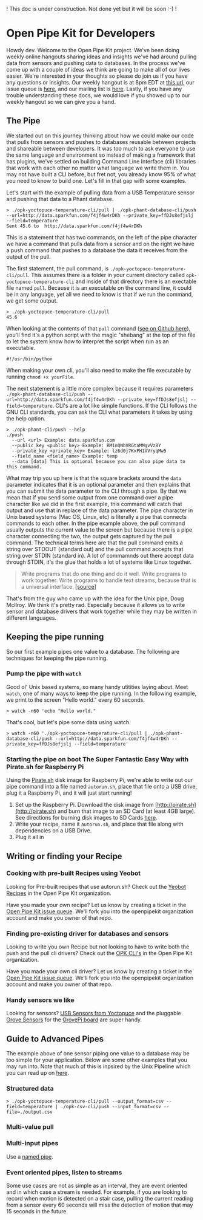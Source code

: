 ! This doc is under construction. Not done yet but it will be soon :-) !

# Open Pipe Kit for Developers
Howdy dev. Welcome to the Open Pipe Kit project. We've been doing weekly online hangouts sharing ideas and insights we've had around pulling data from sensors and pushing data to databases. In the process we've come up with a couple of ideas we think are going to make all of our lives easier. We're interested in your thoughts so please do join us if you have any questions or insights. Our weekly hangout is at 8pm EDT at [this url](https://plus.google.com/hangouts/_/rjsteinert.com/rj), our issue queue is [here](https://github.com/openpipekit/openpipekit/issues), and our mailing list is [here](https://groups.google.com/forum/#!forum/open-pipe-kit). Lastly, if you have any trouble understanding these docs, we would love if you showed up to our weekly hangout so we can give you a hand. 


## The Pipe
We started out on this journey thinking about how we could make our code that pulls from sensors and pushes to databases reusable between projects and shareable between developers. It was too much to ask everyone to use the same language and environment so instead of making a framework that has plugins, we've settled on building Command Line Interface (cli) libraries that work with each other no matter what language we write them in. You may not have built a CLI before, but fret not, you already know 95% of what you need to know to build one. Let's fill in that gap with some examples.

Let's start with the example of pulling data from a USB Temperature sensor and pushing that data to a Phant database.  

```
> ./opk-yoctopuce-temperature-cli/pull | ./opk-phant-database-cli/push --url=http://data.sparkfun.com/f4jf4w4rDKh --private_key=ffDJs8efjslj --field=temperature
Sent 45.6 to  http://data.sparkfun.com/f4jf4w4rDKh
```
This is a statement that has two commands, on the left of the pipe character we have a command that pulls data from a sensor and on the right we have a push command that pushes to a database the data it receives from the output of the pull.

The first statement, the pull command, is `./opk-yoctopuce-temperature-cli/pull`. This assumes there is a folder in your current directory called `opk-yoctopuce-temperature-cli` and inside of that directory there is an exectable file named `pull`.  Because it is an executable on the command line, it could be in any language, yet all we need to know is that if we run the command, we get some output.
```
> ./opk-yoctopuce-temperature-cli/pull
45.6
```

When looking at the contents of that `pull` command ([see on Github here](https://github.com/openpipekit/opk-yoctopuce-temperature-cli/blob/master/pull)), you'll find it's a python script with the magic "shebang" at the top of the file to let the system know how to interpret the script when run as an executable.

```
#!/usr/bin/python
```

When making your own cli, you'll also need to make the file executable by running `chmod +x yourFile`.

The next statement is a little more complex because it requires parameters `./opk-phant-database-cli/push --url=http://data.sparkfun.com/f4jf4w4rDKh --private_key=ffDJs8efjslj --field=temperature`.  CLI's are a lot like simple functions. If the CLI follows the GNU CLI standards, you can ask the CLI what parameters it takes by using the help option.  

```
> ./opk-phant-cli/push --help
./push
  --url <url> Example: data.sparkfun.com
  --public_key <public_key> Example: RM1nQNbVRGtaMMgvVz8Y
  --private_key <private_key> Example: lz6d0j7KxPH1VVryqMw5
  --field_name <field_name> Example: temp
  --data [data] This is optional because you can also pipe data to this command.
```

What may trip you up here is that the square brackets around the `data` parameter indicates that it is an optional parameter and then explains that you can submit the data parameter to the CLI through a pipe.  By that we mean that if you send some output from one command over a pipe character like we did in the first example, this command will catch that output and use that in replace of the data parameter. The pipe character in Unix based systems (Mac OS, Linux, etc) is literally a pipe that connects commands to each other. In the pipe example above, the pull command usually outputs the current value to the screen but because there is a pipe character connecting the two, the output gets captured by the pull command. The technical terms here are that the pull command emits a string over STDOUT (standard out) and the pull command accepts that string over STDIN (standard in). A lot of commamnds out there accept data through STDIN, it's the glue that holds a lot of systems like Linux together.

> Write programs that do one thing and do it well. Write programs to work together. Write programs to handle text streams, because that is a universal interface. [[source]](https://en.wikipedia.org/wiki/Unix_philosophy#Doug_McIlroy_on_Unix_programming) 

That's from the guy who came up with the idea for the Unix pipe, Doug McIlroy. We think it's pretty rad. Especially because it allows us to write sensor and database drivers that work together while they may be written in different languages.


## Keeping the pipe running
So our first example pipes one value to a database. The following are techniques for keeping the pipe running.


### Pump the pipe with `watch`
Good ol' Unix based systems, so many handy utitities laying about. Meet `watch`, one of many ways to keep the pipe running. In the following example, we print to the screen "Hello world." every 60 seconds.

```
> watch -n60 'echo "Hello world."
```
That's cool, but let's pipe some data using watch.

```
> watch -n60 './opk-yoctopuce-temperature-cli/pull | ./opk-phant-database-cli/push --url=http://data.sparkfun.com/f4jf4w4rDKh --private_key=ffDJs8efjslj --field=temperature'
```


### Starting the pipe on boot The Super Fantastic Easy Way with Pirate.sh for Raspberry Pi
Using the [Pirate.sh](http://pirate.sh) disk image for Raspberry Pi, we're able to write out our pipe command into a file named `autorun.sh`, place that file onto a USB drive, plug it a Raspberry Pi, and it will just start running! 

1. Set up the Raspberry Pi. Download the disk image from [http://pirate.sh](http://pirate.sh) and burn that image to an SD Card (at least 4GB large). See directions for burning disk images to SD Cards [here](https://www.raspberrypi.org/documentation/installation/installing-images/).
2. Write your recipe, name it `autorun.sh`, and place that file along with dependencies on a USB Drive. 
3. Plug it all in 


## Writing or finding your Recipe

### Cooking with pre-built Recipes using Yeobot 
Looking for Pre-built recipes that use autorun.sh? Check out the [Yeobot Recipes](https://github.com/openpipekit?utf8=%E2%9C%93&query=yeobot) in the Open Pipe Kit organization. 

Have you made your own recipe? Let us know by creating a ticket in the [Open Pipe Kit issue queue](https://github.com/openpipekit/openpipekit/issues). We'll fork you into the openpipekit organization account and make you owner of that repo.  


### Finding pre-existing driver for databases and sensors
Looking to write you own Recipe but not looking to have to write both the push and the pull cli drivers?  Check out the [OPK CLI's](https://github.com/openpipekit?utf8=%E2%9C%93&query=opk-) in the Open Pipe Kit organization.  

Have you made your own cli driver? Let us know by creating a ticket in the [Open Pipe Kit issue queue](https://github.com/openpipekit/openpipekit/issues). We'll fork you into the openpipekit organization account and make you owner of that repo.  


### Handy sensors we like
Looking for sensors? [USB Sensors from Yoctopuce](https://www.yoctopuce.com/EN/products/category/usb-environmental-sensors) and the pluggable [Grove Sensors](http://www.seeedstudio.com/wiki/Grove_System#Environmental_Monitoring) for the [GrovePi board](http://www.dexterindustries.com/site/?product=grovepi-board) are super handy. 


## Guide to Advanced Pipes
The example above of one sensor piping one value to a database may be too simple for your application. Below are some other examples that you may run into. Note that much of this is inpsired by the Unix Pipeline which you can read up on [here](https://en.wikipedia.org/wiki/Pipeline_(Unix)).  

### Structured data
```
> ./opk-yoctopuce-temperature-cli/pull --output_format=csv --field=temperature | ./opk-csv-cli/push --input_format=csv --file=./output.csv
```

### Multi-value pull


### Multi-input pipes
Use a [named pipe](https://en.wikipedia.org/wiki/Named_pipe).


### Event oriented pipes, listen to streams
Some use cases are not as simple as an interval, they are event oriented and in which case a stream is needed. For example, if you are looking to record when motion is detected on a stair case, pulling the current reading from a sensor every 60 seconds will miss the detection of motion that may 15 seconds in the future.
